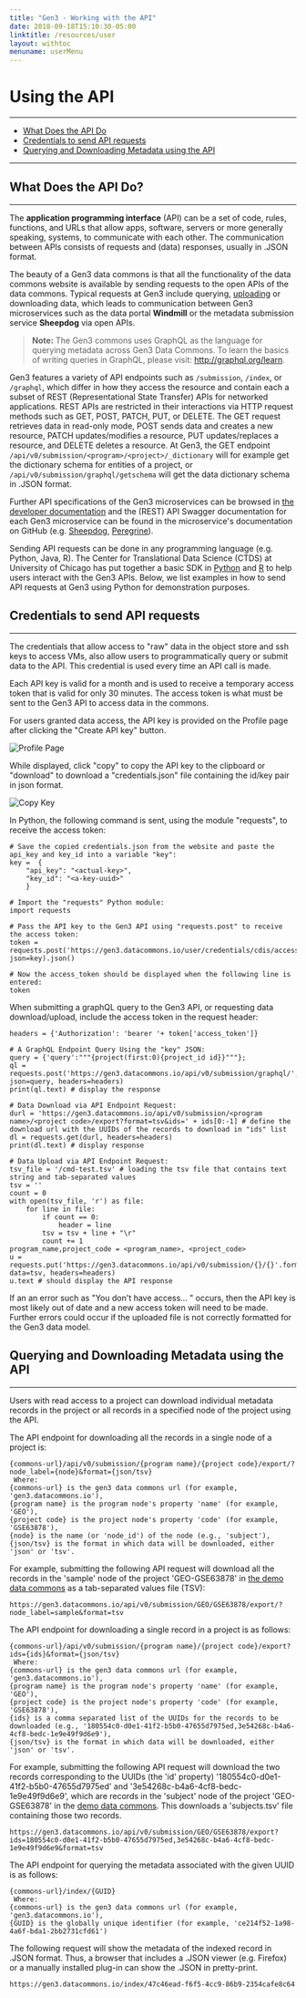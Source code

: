 ```yaml
---
title: "Gen3 - Working with the API"
date: 2018-09-18T15:10:30-05:00
linktitle: /resources/user
layout: withtoc
menuname: userMenu
---
```


# Using the API
* * *

* [What Does the API Do](#what-does-the-api-do)
* [Credentials to send API requests](#credentials-to-send-api-requests)
* [Querying and Downloading Metadata using the API](#querying-and-downloading-metadata-using-the-api)

---


## What Does the API Do?
* * *
The **application programming interface** (API) can be a set of code, rules, functions, and URLs that allow apps, software, servers or more generally speaking, systems, to communicate with each other. The communication between APIs consists of requests and (data) responses, usually in .JSON format.

The beauty of a Gen3 data commons is that all the functionality of the data commons website is available by sending requests to the open APIs of the data commons. Typical requests at Gen3 include querying, [uploading](/resources/user/submit-data) or downloading data, which leads to communication between Gen3 microservices such as the data portal **Windmill** or the metadata submission service **Sheepdog** via open APIs.

>__Note:__ The Gen3 commons uses GraphQL as the language for querying metadata across Gen3 Data Commons. To learn the basics of writing queries in GraphQL, please visit: <http://graphql.org/learn>.

Gen3 features a variety of API endpoints such as `/submission`, `/index`, or `/graphql`, which differ in how they access the resource and contain each a subset of REST (Representational State Transfer) APIs for networked applications. REST APIs are restricted in their interactions via HTTP request methods such as GET, POST, PATCH, PUT, or DELETE. The GET request retrieves data in read-only mode, POST sends data and creates a new resource, PATCH updates/modifies a resource, PUT updates/replaces a resource, and DELETE deletes a resource. At Gen3, the GET endpoint `/api/v0/submission/<program>/<project>/_dictionary` will for example get the dictionary schema for entities of a project, or `/api/v0/submission/graphql/getschema` will get the data dictionary schema in .JSON format.

Further API specifications of the Gen3 microservices can be browsed in [the developer documentation](/resources/developer/microservice) and the (REST) API Swagger documentation for each Gen3 microservice can be found in the microservice's documentation on GitHub (e.g. [Sheepdog](https://petstore.swagger.io/?url=https://raw.githubusercontent.com/uc-cdis/sheepdog/master/openapi/swagger.yml#/), [Peregrine](https://petstore.swagger.io/?url=https://raw.githubusercontent.com/uc-cdis/peregrine/master/openapis/swagger.yaml)).

Sending API requests can be done in any programming language (e.g. Python, Java, R). The Center for Translational Data Science (CTDS) at University of Chicago has put together a basic SDK in [Python](https://github.com/uc-cdis/gen3sdk-python) and [R](https://github.com/uc-cdis/gen3sdk-R) to help users interact with the Gen3 APIs. Below, we list examples in how to send API requests at Gen3 using Python for demonstration purposes.


## Credentials to send API requests
* * *
The credentials that allow access to "raw" data in the object store and ssh keys to access VMs, also allow users to programmatically query or submit data to the API. This credential is used every time an API call is made.

Each API key is valid for a month and is used to receive a temporary access token that is valid for only 30 minutes. The access token is what must be sent to the Gen3 API to access data in the commons.

For users granted data access, the API key is provided on the Profile page after clicking the "Create API key" button.

![Profile Page](API_key_profile_page.png)

While displayed, click "copy" to copy the API key to the clipboard or "download" to download a "credentials.json" file containing the id/key pair in json format.

![Copy Key](API_copy_keys.png)

In Python, the following command is sent, using the module "requests", to receive the access token:

```
# Save the copied credentials.json from the website and paste the api_key and key_id into a variable "key":
key =  {
    "api_key": "<actual-key>",
    "key_id": "<a-key-uuid>"
    }

# Import the "requests" Python module:
import requests

# Pass the API key to the Gen3 API using "requests.post" to receive the access token:
token = requests.post('https://gen3.datacommons.io/user/credentials/cdis/access_token', json=key).json()

# Now the access_token should be displayed when the following line is entered:
token

```

When submitting a graphQL query to the Gen3 API, or requesting data download/upload, include the access token in the request header:

```
headers = {'Authorization': 'bearer '+ token['access_token']}

# A GraphQL Endpoint Query Using the "key" JSON:
query = {'query':"""{project(first:0){project_id id}}"""};
ql = requests.post('https://gen3.datacommons.io/api/v0/submission/graphql/', json=query, headers=headers)
print(ql.text) # display the response

# Data Download via API Endpoint Request:
durl = 'https://gen3.datacommons.io/api/v0/submission/<program name>/<project code>/export?format=tsv&ids=' + ids[0:-1] # define the download url with the UUIDs of the records to download in "ids" list
dl = requests.get(durl, headers=headers)
print(dl.text) # display response

# Data Upload via API Endpoint Request:
tsv_file = '/cmd-test.tsv' # loading the tsv file that contains text string and tab-separated values
tsv = ''
count = 0
with open(tsv_file, 'r') as file:
    for line in file:
        if count == 0:
            header = line
        tsv = tsv + line + "\r"
        count += 1
program_name,project_code = <program_name>, <project_code>
u = requests.put('https://gen3.datacommons.io/api/v0/submission/{}/{}'.format(program_name,project_code), data=tsv, headers=headers)
u.text # should display the API response

```

If an an error such as "You don't have access... " occurs, then the API key is most likely out of date and a new access token will need to be made. Further errors could occur if the uploaded file is not correctly formatted for the Gen3 data model.





## Querying and Downloading Metadata using the API
* * *
Users with read access to a project can download individual metadata records in the project or all records in a specified node of the project using the API.

The API endpoint for downloading all the records in a single node of a project is:
```
{commons-url}/api/v0/submission/{program name}/{project code}/export/?node_label={node}&format={json/tsv}
 Where:
{commons-url} is the gen3 data commons url (for example, 'gen3.datacommons.io'),
{program name} is the program node's property 'name' (for example, 'GEO'),
{project code} is the project node's property 'code' (for example, 'GSE63878'),
{node} is the name (or 'node_id') of the node (e.g., 'subject'),
{json/tsv} is the format in which data will be downloaded, either 'json' or 'tsv'.
 ```
For example, submitting the following API request will download all the records in the 'sample' node of the project 'GEO-GSE63878' in [the demo data commons](https://gen3.datacommons.io) as a tab-separated values file (TSV):
```
https://gen3.datacommons.io/api/v0/submission/GEO/GSE63878/export/?node_label=sample&format=tsv
```

 The API endpoint for downloading a single record in a project is as follows:
```
{commons-url}/api/v0/submission/{program name}/{project code}/export?ids={ids}&format={json/tsv}
 Where:
{commons-url} is the gen3 data commons url (for example, 'gen3.datacommons.io'),
{program name} is the program node's property 'name' (for example, 'GEO'),
{project code} is the project node's property 'code' (for example, 'GSE63878'),
{ids} is a comma separated list of the UUIDs for the records to be downloaded (e.g., '180554c0-d0e1-41f2-b5b0-47655d7975ed,3e54268c-b4a6-4cf8-bedc-1e9e49f9d6e9'),
{json/tsv} is the format in which data will be downloaded, either 'json' or 'tsv'.
 ```

 For example, submitting the following API request will download the two records corresponding to the UUIDs (the 'id' property) '180554c0-d0e1-41f2-b5b0-47655d7975ed' and '3e54268c-b4a6-4cf8-bedc-1e9e49f9d6e9', which are records in the 'subject' node of the project 'GEO-GSE63878' in the [demo data commons](gen3.datacommons.io). This downloads a 'subjects.tsv' file containing those two records.

 ```
https://gen3.datacommons.io/api/v0/submission/GEO/GSE63878/export?ids=180554c0-d0e1-41f2-b5b0-47655d7975ed,3e54268c-b4a6-4cf8-bedc-1e9e49f9d6e9&format=tsv
```


The API endpoint for querying the metadata associated with the given UUID is as follows:
```
{commons-url}/index/{GUID}
 Where:
{commons-url} is the gen3 data commons url (for example, 'gen3.datacommons.io'),
{GUID} is the globally unique identifier (for example, 'ce214f52-1a98-4a6f-bda1-2bb2731cfd61')
```
The following request will show the metadata of the indexed record in .JSON format. Thus, a browser that includes a .JSON viewer (e.g. Firefox) or a manually installed plug-in can show the .JSON in pretty-print.

```
https://gen3.datacommons.io/index/47c46ead-f6f5-4cc9-86b9-2354cafe8c64
```

